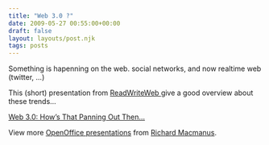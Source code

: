 ```yaml
---
title: "Web 3.0 ?"
date: 2009-05-27 00:55:00+00:00
draft: false
layout: layouts/post.njk
tags: posts
---
```


  


Something is hapenning on the web. social networks, and now realtime web (twitter, ...)

This (short) presentation from [ReadWriteWeb ](http://www.readwriteweb.com/archives/something_new_in_2009.php)give a good overview about these trends...

  


[Web 3.0: How’s That Panning Out Then…](http://www.slideshare.net/ricmac/web-30-hows-that-panning-out-then?type=presentation)  


View more [OpenOffice presentations](http://www.slideshare.net/) from [Richard Macmanus](http://www.slideshare.net/ricmac).
